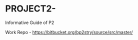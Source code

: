 # PROJECT2-

Informative Guide of P2

Work Repo - https://bitbucket.org/bp2stry/source/src/master/ 

